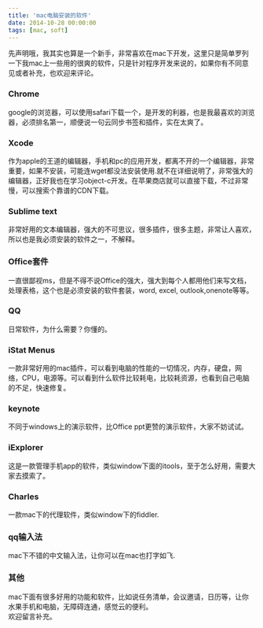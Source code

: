 ```yaml
---
title: 'mac电脑安装的软件'
date: 2014-10-28 00:00:00
tags: [mac, soft]
---
```


先声明哦，我其实也算是一个新手，非常喜欢在mac下开发，这里只是简单罗列一下我mac上一些用的很爽的软件，只是针对程序开发来说的，如果你有不同意见或者补充，也欢迎来评论。

### Chrome
google的浏览器，可以使用safari下载一个，是开发的利器，也是我最喜欢的浏览器，必须排名第一，顺便说一句云同步书签和插件，实在太爽了。

### Xcode
作为apple的王道的编辑器，手机和pc的应用开发，都离不开的一个编辑器，非常重要，如果不安装，可能连wget都没法安装使用.就不在详细说明了，非常强大的编辑器，正好我也在学习object-c开发。在苹果商店就可以直接下载，不过非常慢，可以搜索个靠谱的CDN下载。

### Sublime text
非常好用的文本编辑器，强大的不可思议，很多插件，很多主题，非常让人喜欢，所以也是我必须安装的软件之一，不解释。

### Office套件
一直很鄙视ms，但是不得不说Office的强大，强大到每个人都用他们来写文档，处理表格，这个也是必须安装的软件套装，word, excel, outlook,onenote等等。

### QQ
日常软件，为什么需要？你懂的。

### iStat Menus
一款非常好用的mac插件，可以看到电脑的性能的一切情况，内存，硬盘，网络，CPU，电源等。可以看到什么软件比较耗电，比较耗资源，也看到自己电脑的不足，快速修复。

### keynote
不同于windows上的演示软件，比Office ppt更赞的演示软件，大家不妨试试。

### iExplorer
这是一款管理手机app的软件，类似window下面的itools，至于怎么好用，需要大家去摸索了。

### Charles
一款mac下的代理软件，类似window下的fiddler.

### qq输入法
mac下不错的中文输入法，让你可以在mac也打字如飞.

### 其他
mac下面有很多好用的功能和软件，比如说任务清单，会议邀请，日历等，让你水果手机和电脑，无障碍连通，感觉云的便利。  
欢迎留言补充。

